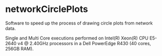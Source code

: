 # networkCirclePlots
Software to speed up the process of drawing circle plots from network data.




Single and Multi Core executions performed on Intel(R) Xeon(R) CPU E5-2640 v4 @ 2.40GHz processors in a Dell PowerEdge R430 (40 cores, 256GB RAM).
